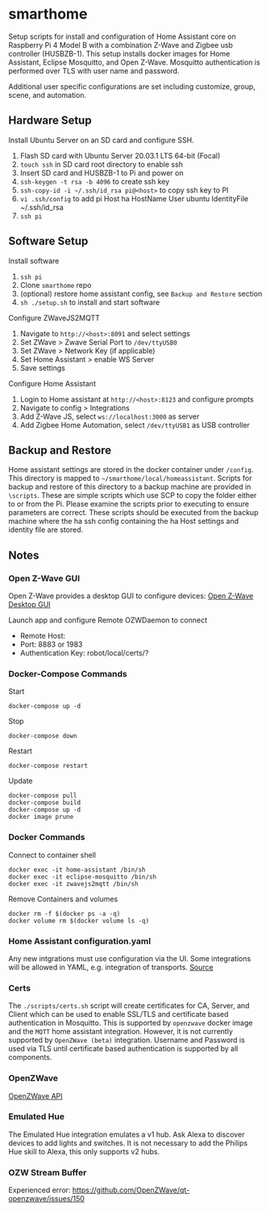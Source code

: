 # smarthome

Setup scripts for install and configuration of Home Assistant core on
Raspberry Pi 4 Model B with a combination Z-Wave and Zigbee usb controller
(HUSBZB-1). This setup installs docker images for Home Assistant, Eclipse
Mosquitto, and Open Z-Wave. Mosquitto authentication is performed over TLS with
user name and password.

Additional user specific configurations are set including customize, group,
scene, and automation.

## Hardware Setup

Install Ubuntu Server on an SD card and configure SSH.

 1. Flash SD card with Ubuntu Server 20.03.1 LTS 64-bit (Focal)
 2. `touch ssh` in SD card root directory to enable ssh
 3. Insert SD card and HUSBZB-1 to Pi and power on
 4. `ssh-keygen -t rsa -b 4096` to create ssh key 
 5. `ssh-copy-id -i ~/.ssh/id_rsa pi@<host>` to copy ssh key to PI
 6. `vi .ssh/config` to add pi
    Host ha
        HostName <host>
        User ubuntu
        IdentityFile ~/.ssh/id_rsa
 7. `ssh pi`

## Software Setup

Install software

 1. `ssh pi`
 2. Clone `smarthome` repo
 3. (optional) restore home assistant config, see `Backup and Restore` section
 4. `sh ./setup.sh` to install and start software

Configure ZWaveJS2MQTT
 1. Navigate to `http://<host>:8091` and select settings
 2. Set ZWave > Zwave Serial Port to `/dev/ttyUSB0`
 3. Set ZWave > Network Key (if applicable)
 4. Set Home Assistant > enable WS Server
 5. Save settings 

Configure Home Assistant
 1. Login to Home assistant at `http://<host>:8123` and configure prompts
 2. Navigate to config > Integrations
 3. Add Z-Wave JS, select `ws://localhost:3000` as server
 4. Add Zigbee Home Automation, select `/dev/ttyUSB1` as USB controller
 
## Backup and Restore

Home assistant settings are stored in the docker container under `/config`. This
directory is mapped to `~/smarthome/local/homeassistant`. Scripts for backup and 
restore of this directory to a backup machine are provided in `\scripts`. These
are simple scripts which use SCP to copy the folder either to or from the Pi.
Please examine the scripts prior to executing to ensure parameters are correct.
These scripts should be executed from the backup machine where the ha ssh config 
containing the ha Host settings and identity file are stored.

## Notes

### Open Z-Wave GUI
Open Z-Wave provides a desktop GUI to configure devices:
[Open Z-Wave Desktop GUI](https://github.com/OpenZWave/ozw-admin)

Launch app and configure Remote OZWDaemon to connect
 * Remote Host: <host>
 * Port: 8883 or 1983
 * Authentication Key: robot/local/certs/?

### Docker-Compose Commands 

Start

    docker-compose up -d

Stop

    docker-compose down

Restart

    docker-compose restart

Update

    docker-compose pull
    docker-compose build
    docker-compose up -d
    docker image prune

### Docker Commands

Connect to container shell

    docker exec -it home-assistant /bin/sh
    docker exec -it eclipse-mosquitto /bin/sh
    docker exec -it zwavejs2mqtt /bin/sh

Remove Containers and volumes

    docker rm -f $(docker ps -a -q)
    docker volume rm $(docker volume ls -q)

### Home Assistant configuration.yaml

Any new intgrations must use configuration via the UI. Some integrations will
be allowed in YAML, e.g. integration of transports.
[Source](https://www.home-assistant.io/blog/2020/04/14/the-future-of-yaml/)

### Certs
The `./scripts/certs.sh` script will create certificates for CA, Server, and
Client which can be used to enable SSL/TLS and certificate based authentication
in Mosquitto. This is supported by `openzwave` docker image and the `MQTT` home
assistant integration. However, it is not currently supported by 
`OpenZWave (beta)` integration. Username and Password is used via TLS until
certificate based authentication is supported by all components.

### OpenZWave
[OpenZWave API](http://www.openzwave.com/dev/index.html)

### Emulated Hue
The Emulated Hue integration emulates a v1 hub. Ask Alexa to discover devices 
to add lights and switches. It is not necessary to add the Philips Hue skill to
Alexa, this only supports v2 hubs.

### OZW Stream Buffer
Experienced error: https://github.com/OpenZWave/qt-openzwave/issues/150
